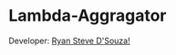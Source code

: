 # Lambda-Aggragator

Developer:
[Ryan Steve D'Souza!](http://www.linkedin.com/profile/view?id=282676120)